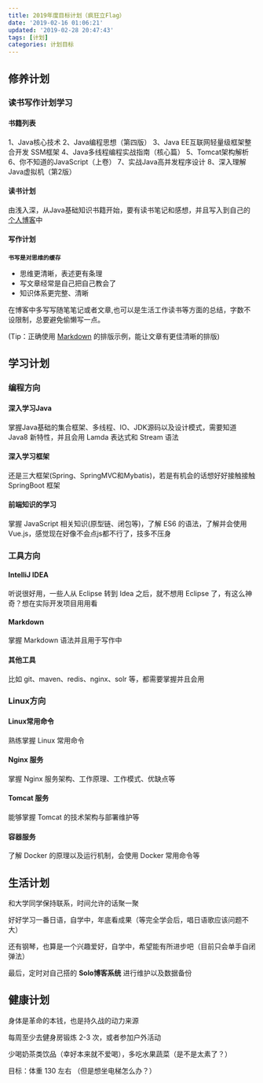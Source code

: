 ```yaml
---
title: 2019年度目标计划（疯狂立Flag）
date: '2019-02-16 01:06:21'
updated: '2019-02-28 20:47:43'
tags: [计划]
categories: 计划目标
---
```

## **修养计划**

### **读书写作计划学习**

#### **书籍列表**

1、Java核心技术
2、Java编程思想（第四版）
3、Java EE互联网轻量级框架整合开发 SSM框架
4、Java多线程编程实战指南（核心篇）<!--more-->
5、Tomcat架构解析 
6、你不知道的JavaScript（上卷）
7、实战Java高并发程序设计
8、深入理解Java虚拟机（第2版）

#### **读书计划**

由浅入深，从Java基础知识书籍开始，要有读书笔记和感想，并且写入到自己的[个人博客](https://layne666.site/)中

#### **写作计划**

**`书写是对思维的缓存`**

- 思维更清晰，表述更有条理
- 写文章经常是自己把自己教会了
- 知识体系更完整、清晰

在博客中多写写随笔笔记或者文章,也可以是生活工作读书等方面的总结，字数不设限制，总要避免偷懒写一点。

(Tip：正确使用 [Markdown](https://hacpai.com/guide/markdown) 的排版示例，能让文章有更佳清晰的排版)

## **学习计划**

### **编程方向**

#### **深入学习Java**

掌握Java基础的集合框架、多线程、IO、JDK源码以及设计模式，需要知道 Java8 新特性，并且会用 Lamda 表达式和 Stream 语法

#### **深入学习框架**

还是三大框架(Spring、SpringMVC和Mybatis)，若是有机会的话想好好接触接触 SpringBoot 框架

#### **前端知识的学习**

掌握 JavaScript 相关知识(原型链、闭包等)，了解 ES6 的语法，了解并会使用 Vue.js，感觉现在好像不会点js都不行了，技多不压身

### **工具方向**

#### **IntelliJ IDEA**

听说很好用，一些人从 Eclipse 转到 Idea 之后，就不想用 Eclipse 了，有这么神奇？想在实际开发项目用用看

#### **Markdown**

掌握 Markdown 语法并且用于写作中

#### **其他工具**

比如 git、maven、redis、nginx、solr 等，都需要掌握并且会用

### **Linux方向**

#### **Linux常用命令**

熟练掌握 Linux 常用命令

#### **Nginx 服务**

掌握 Nginx 服务架构、工作原理、工作模式、优缺点等

#### **Tomcat 服务**

能够掌握 Tomcat 的技术架构与部署维护等

#### **容器服务**

了解 Docker 的原理以及运行机制，会使用 Docker 常用命令等

## **生活计划**

和大学同学保持联系，时间允许的话聚一聚

好好学习一番日语，自学中，年底看成果（等完全学会后，唱日语歌应该问题不大）

还有钢琴，也算是一个兴趣爱好，自学中，希望能有所进步吧（目前只会单手自闭弹法）

最后，定时对自己搭的 **Solo博客系统** 进行维护以及数据备份

## **健康计划**

身体是革命的本钱，也是持久战的动力来源

每周至少去健身房锻炼 2-3 次，或者参加户外活动

少喝奶茶类饮品（幸好本来就不爱喝），多吃水果蔬菜（是不是太素了？）

目标：体重 130 左右 （但是想坐电梯怎么办？）
